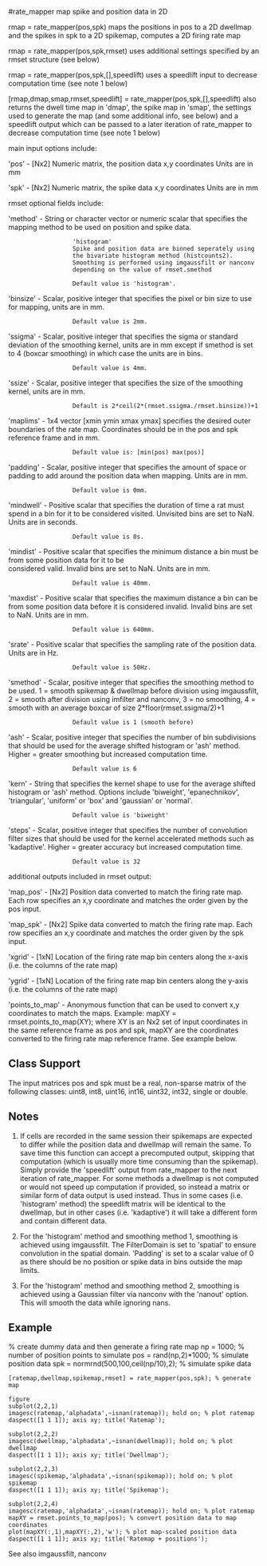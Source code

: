 #rate_mapper map spike and position data in 2D                                

  rmap = rate_mapper(pos,spk) maps the positions in pos to a 2D dwellmap
  and the spikes in spk to a 2D spikemap, computes a 2D firing rate map

  rmap = rate_mapper(pos,spk,rmset) uses additional settings specified by 
  an rmset structure (see below)

  rmap = rate_mapper(pos,spk,[],speedlift) uses a speedlift input to
  decrease computation time (see note 1 below)

  [rmap,dmap,smap,rmset,speedlift] = rate_mapper(pos,spk,[],speedlift)
  also returns the dwell time map in 'dmap', the spike map in 'smap',
  the settings used to generate the map (and some additional info, see
  below) and a speedlift output which can be passed to a later iteration
  of rate_mapper to decrease computation time (see note 1 below)

  main input options include:

  'pos'           -   [Nx2] Numeric matrix, the position data x,y coordinates
                      Units are in mm

  'spk'           -   [Nx2] Numeric matrix, the spike data x,y coordinates
                      Units are in mm

  rmset optional fields include:

  'method'        -   String or character vector or numeric scalar that
                      specifies the mapping method to be used on position
                      and spike data. 

                      'histogram'
                      Spike and position data are binned seperately using
                      the bivariate histogram method (histcounts2). 
                      Smoothing is performed using imgaussfilt or nanconv
                      depending on the value of rmset.smethod

                      Default value is 'histogram'.

  'binsize'       -   Scalar, positive integer that specifies the pixel 
                      or bin size to use for mapping, units are in mm.

                      Default value is 2mm.

  'ssigma'        -   Scalar, positive integer that specifies the sigma 
                      or standard deviation of the smoothing kernel, units 
                      are in mm except if smethod is set to 4 (boxcar smoothing)
                      in which case the units are in bins.

                      Default value is 4mm.

  'ssize'         -   Scalar, positive integer that specifies the size of 
                      the smoothing kernel, units are in mm.

                      Default is 2*ceil(2*(rmset.ssigma./rmset.binsize))+1

  'maplims'       -   1x4 vector [xmin ymin xmax ymax] specifies the desired 
                      outer boundaries of the rate map. Coordinates should
                      be in the pos and spk reference frame and in mm.

                      Default value is: [min(pos) max(pos)]

  'padding'       -   Scalar, positive integer that specifies the amount 
                      of space or padding to add around the position data 
                      when mapping. Units are in mm.

                      Default value is 0mm.

  'mindwell'      -   Positive scalar that specifies the duration of time 
                      a rat must spend in a bin for it to be considered 
                      visited. Unvisited bins are set to NaN. Units are in 
                      seconds.

                      Default value is 0s.

  'mindist'       -   Positive scalar that specifies the minimum distance a 
                      bin must be from some position data for it to be  
                      considered valid. Invalid bins are set to NaN. Units are 
                      in mm.

                      Default value is 40mm.

  'maxdist'       -   Positive scalar that specifies the maximum distance a 
                      bin can be from some position data before it is considered 
                      invalid. Invalid bins are set to NaN. Units are in mm.

                      Default value is 640mm.

  'srate'         -   Positive scalar that specifies the sampling rate of 
                      the position data. Units are in Hz.

                      Default value is 50Hz.

  'smethod'       -   Scalar, positive integer that specifies the smoothing
                      method to be used. 1 = smooth spikemap & dwellmap before
                      division using imgaussfilt, 2 = smooth after division using 
                      imfilter and nanconv, 3 = no smoothing, 4 = smooth with an
                      average boxcar of size 2*floor(rmset.ssigma/2)+1

                      Default value is 1 (smooth before)

  'ash'           -   Scalar, positive integer that specifies the number of
                      bin subdivisions that should be used for the average shifted
                      histogram or 'ash' method. Higher = greater smoothing but
                      increased computation time.

                      Default value is 6

  'kern'          -   String that specifies the kernel shape to use for the average
                      shifted histogram or 'ash' method. Options include 'biweight',
                      'epanechnikov', 'triangular', 'uniform' or 'box' and 'gaussian'
                      or 'normal'.

                      Default value is 'biweight'

  'steps'         -   Scalar, positive integer that specifies the number of
                      convolution filter sizes that should be used for the kernel
                      accelerated methods such as 'kadaptive'. Higher = greater
                      accuracy but increased computation time.

                      Default value is 32

  additional outputs included in rmset output:

  'map_pos'       -   [Nx2] Position data converted to match the firing rate map.
                      Each row specifies an x,y coordinate and matches the order
                      given by the pos input.

  'map_spk'       -   [Nx2] Spike data converted to match the firing rate map.
                      Each row specifies an x,y coordinate and matches the order
                      given by the spk input.

  'xgrid'         -   [1xN] Location of the firing rate map bin centers along the
                      x-axis (i.e. the columns of the rate map)

  'ygrid'         -   [1xN] Location of the firing rate map bin centers along the
                      y-axis (i.e. the columns of the rate map)

  'points_to_map' -   Anonymous function that can be used to convert x,y coordinates
                      to match the maps. Example:
                      mapXY = rmset.points_to_map(XY);
                      where XY is an Nx2 set of input coordinates in the same reference
                      frame as pos and spk, mapXY are the coordinates converted to
                      the firing rate map reference frame. See example below.

  Class Support
  -------------
  The input matrices pos and spk must be a real, non-sparse matrix of
  the following classes: uint8, int8, uint16, int16, uint32, int32,
  single or double.


  Notes
  -----
  1. If cells are recorded in the same session their spikemaps are 
     expected to differ while the position data and dwellmap will
     remain the same. To save time this function can accept a precomputed 
     output, skipping that computation (which is usually more time 
     consuming than the spikemap). Simply provide the 'speedlift' output 
     from rate_mapper to the next iteration of rate_mapper. For some 
     methods a dwellmap is not computed or would not speed up 
     computation if provided, so instead a matrix or similar form of 
     data output is used instead. Thus in some cases (i.e. 'histogram' 
     method) the speedlift matrix will be identical to the dwellmap, 
     but in other cases (i.e. 'kadaptive') it will take a different 
     form and contain different data.

  2. For the 'histogram' method and smoothing method 1, smoothing is 
     achieved using imgaussfilt. The FilterDomain is set to 'spatial'
     to ensure convolution in the spatial domain. 'Padding' is set to 
     a scalar value of 0 as there should be no position or spike data
     in bins outside the map limits.

  2. For the 'histogram' method and smoothing method 2, smoothing is 
     achieved using a Gaussian filter via nanconv with the 'nanout'
     option. This will smooth the data while ignoring nans.


  Example
  ---------
 % create dummy data and then generate a firing rate map
    np = 1000; % number of position points to simulate
    pos = rand(np,2)*1000; % simulate position data
    spk = normrnd(500,100,ceil(np/10),2); % simulate spike data

    [ratemap,dwellmap,spikemap,rmset] = rate_mapper(pos,spk); % generate map

    figure
    subplot(2,2,1)
    imagesc(ratemap,'alphadata',~isnan(ratemap)); hold on; % plot ratemap
    daspect([1 1 1]); axis xy; title('Ratemap');

    subplot(2,2,2)
    imagesc(dwellmap,'alphadata',~isnan(dwellmap)); hold on; % plot dwellmap
    daspect([1 1 1]); axis xy; title('Dwellmap');

    subplot(2,2,3)
    imagesc(spikemap,'alphadata',~isnan(spikemap)); hold on; % plot spikemap
    daspect([1 1 1]); axis xy; title('Spikemap');

    subplot(2,2,4)
    imagesc(ratemap,'alphadata',~isnan(ratemap)); hold on; % plot ratemap
    mapXY = rmset.points_to_map(pos); % convert position data to map coordinates
    plot(mapXY(:,1),mapXY(:,2),'w'); % plot map-scaled position data
    daspect([1 1 1]); axis xy; title('Ratemap + positions');

  See also imgaussfilt, nanconv
